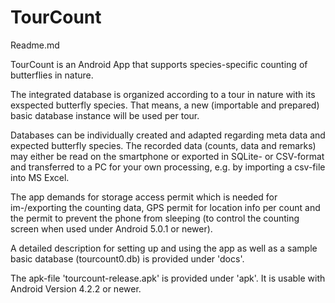 # TourCount
Readme.md

TourCount is an Android App that supports species-specific counting of butterflies in nature.

The integrated database is organized according to a tour in nature with its exspected butterfly species. That means, a new (importable and prepared) basic database instance will be used per tour.

Databases can be individually created and adapted regarding meta data and expected butterfly species. The recorded data (counts, data and remarks) may either be read on the smartphone or exported in SQLite- or CSV-format and transferred to a PC for your own processing, e.g. by importing a csv-file into MS Excel.

The app demands for storage access permit which is needed for im-/exporting the counting data, GPS permit for location info per count and the permit to prevent the phone from sleeping (to control the counting screen when used under Android 5.0.1 or newer).

A detailed description for setting up and using the app as well as a sample basic database (tourcount0.db) is provided under 'docs'.

The apk-file 'tourcount-release.apk' is provided under 'apk'. It is usable with Android Version 4.2.2 or newer.
